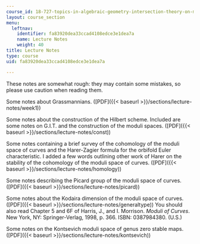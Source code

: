 ```yaml
---
course_id: 18-727-topics-in-algebraic-geometry-intersection-theory-on-moduli-spaces-spring-2006
layout: course_section
menu:
  leftnav:
    identifier: fa83920dea33ccad4108edce3e1dea7a
    name: Lecture Notes
    weight: 40
title: Lecture Notes
type: course
uid: fa83920dea33ccad4108edce3e1dea7a

---
```


These notes are somewhat rough: they may contain some mistakes, so please use caution when reading them.

Some notes about Grassmannians. ([PDF]({{< baseurl >}}/sections/lecture-notes/week1))

Some notes about the construction of the Hilbert scheme. Included are some notes on G.I.T. and the construction of the moduli spaces. ([PDF]({{< baseurl >}}/sections/lecture-notes/const))

Some notes containing a brief survey of the cohomology of the moduli space of curves and the Harer-Zagier formula for the orbifold Euler characteristic. I added a few words outlining other work of Harer on the stability of the cohomology of the moduli space of curves. ([PDF]({{< baseurl >}}/sections/lecture-notes/homology))

Some notes describing the Picard group of the moduli space of curves. ([PDF]({{< baseurl >}}/sections/lecture-notes/picard))

Some notes about the Kodaira dimension of the moduli space of curves. ([PDF]({{< baseurl >}}/sections/lecture-notes/generaltype)) You should also read Chapter 5 and 6F of Harris, J., and I. Morrison. _Moduli of Curves_. New York, NY: Springer-Verlag, 1998, p. 366. ISBN: 0387984380. (U.S.)

Some notes on the Kontsevich moduli space of genus zero stable maps. ([PDF]({{< baseurl >}}/sections/lecture-notes/kontsevich))